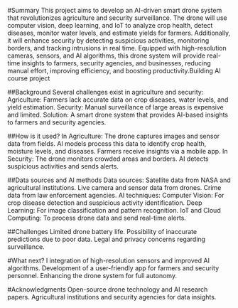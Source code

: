 #Summary
This project aims to develop an AI-driven smart drone system that revolutionizes agriculture and security surveillance. The drone will use computer vision, deep learning, and IoT to analyze crop health, detect diseases, monitor water levels, and estimate yields for farmers. Additionally, it will enhance security by detecting suspicious activities, monitoring borders, and tracking intrusions in real time. Equipped with high-resolution cameras, sensors, and AI algorithms, this drone system will provide real-time insights to farmers, security agencies, and businesses, reducing manual effort, improving efficiency, and boosting productivity.Building AI course project

##Background
             Several challenges exist in agriculture and security:
             Agriculture: Farmers lack accurate data on crop diseases, water levels, and yield estimation.
             Security: Manual surveillance of large areas is expensive and limited.
             Solution: A smart drone system that provides AI-based insights to farmers and security agencies.

##How is it used?
  In Agriculture:
             The drone captures images and sensor data from fields.
              AI models process this data to identify crop health, moisture levels, and diseases.
              Farmers receive insights via a mobile app.
  In Security:
              The drone monitors crowded areas and borders.
              AI detects suspicious activities and sends alerts.

##Data sources and AI methods
   Data sources:
              Satellite data from NASA and agricultural institutions.
              Live camera and sensor data from drones.
              Crime data from law enforcement agencies.
  AI techniques:
            Computer Vision: For crop disease detection and suspicious activity identification.
            Deep Learning: For image classification and pattern recognition.
            IoT and Cloud Computing: To process drone data and send real-time alerts.

##Challenges
            Limited drone battery life.
            Possibility of inaccurate predictions due to poor data.
            Legal and privacy concerns regarding surveillance.

#What next?
I         integration of high-resolution sensors and improved AI algorithms.
          Development of a user-friendly app for farmers and security personnel.
          Enhancing the drone system for full autonomy.

#Acknowledgments
         Open-source drone technology and AI research papers.
          Agricultural institutions and security agencies for data insights.



